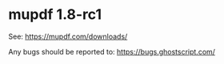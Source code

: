 # mupdf 1.8-rc1

See:
https://mupdf.com/downloads/

Any bugs should be reported to:
https://bugs.ghostscript.com/
